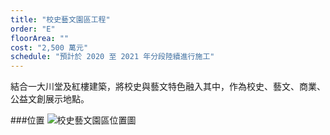 ```yaml
---
title: "校史藝文園區工程"
order: "E"
floorArea: ""
cost: "2,500 萬元"
schedule: "預計於 2020 至 2021 年分段陸續進行施工"
---
```


<div class="description">
  <p>結合一大川堂及紅樓建築，將校史與藝文特色融入其中，作為校史、藝文、商業、公益文創展示地點。</p>
</div>

###位置
![校史藝文園區位置圖](/in-progress/school-history-and-exhibition-area/map.png)

